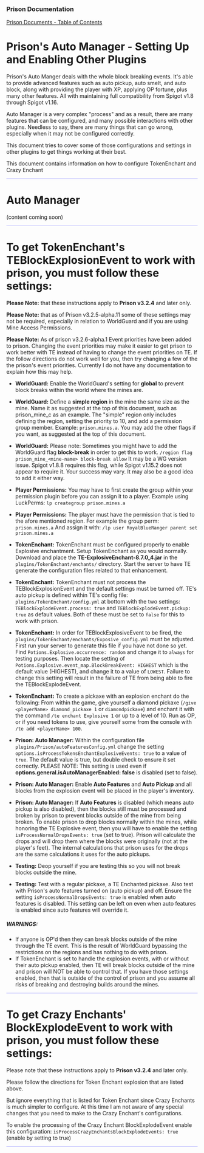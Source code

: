 
### Prison Documentation 
[Prison Documents - Table of Contents](prison_docs_000_toc.md)

# Prison's Auto Manager - Setting Up and Enabling Other Plugins


Prison's Auto Manger deals with the whole block breaking events.  It's able to provide advanced features such as auto pickup, auto smelt, and auto block, along with providing the player with XP, applying OP fortune, plus many other features.  All with maintaining full compatibility from Spigot v1.8 through Spigot v1.16.


Auto Manager is a very complex "process" and as a result, there are many features that can be configured, and many possible interactions with other plugins.  Needless to say, there are many things that can go wrong, especially when it may not be configured correctly.


This document tries to cover some of those configurations and settings in other plugins to get things working at their best.


This document contains information on how to configure TokenEnchant and Crazy Enchant  


<hr style="height:1px; border:none; color:#aaf; background-color:#aaf;">

# Auto Manager


(content coming soon)



<hr style="height:1px; border:none; color:#aaf; background-color:#aaf;">




# To get TokenEnchant's TEBlockExplosionEvent to work with prison, you must follow these settings:


**Please Note:** that these instructions apply to **Prison v3.2.4** and later only.


**Please Note:** that as of Prison v3.2.5-alpha.11 some of these settings may not be required, especially in relation to WorldGuard and if you are using Mine Access Permissions.


**Please Note:** As of prison v3.2.6-alpha.1 Event priorities have been added to prison. Changing the event priorities may make it easier to get prison to work better with TE instead of having to change the event priorities on TE.  If the follow directions do not work well for you, then try changing a few of the the prison's event priorities.  Currently I do not have any documentation to explain how this may help.



- **WorldGuard:** Enable the WorldGuard's setting for __global__ to prevent block breaks within the world where the mines are.
- **WorldGuard:** Define a **simple region** in the mine the same size as the mine. Name it as suggested at the top of this document, such as prison_mine_c as an example.  The "simple" region only includes defining the region, setting the priority to 10, and add a permission group member. Example: `prison.mines.a`.  You may add the other flags if you want, as suggested at the top of this document.
- **WorldGuard:** Please note: Sometimes you might have to add the WorldGuard flag **block-break** in order to get this to work. `/region flag prison_mine_<mine-name> block-break allow` It may be a WG version issue.  Spigot v1.8.8 requires this flag, while Spigot v1.15.2 does not appear to require it.  Your success may vary.  It may also be a good idea to add it either way.



- **Player Permissions:** You may have to first create the group within your permission plugin before you can assign it to a player.  Example using LuckPerms: `lp creategroup prison.mines.a`
- **Player Permissions:** The player must have the permission that is tied to the afore mentioned region.  For example the group perm: `prison.mines.a`  And assign it with: `/lp user RoyalBlueRanger parent set prison.mines.a`



- **TokenEnchant:** TokenEnchant must be configured properly to enable Explosive enchantment. Setup TokenEnchant as you would normally. Download and place the **TE-ExplosiveEnchant-8.7.0_4.jar** in the `plugins/TokenEnchant/enchants/` directory.  Start the server to have TE generate the configuration files related to that enhancement.
- **TokenEnchant:** TokenEnchant must not process the TEBlockExplosionEvent and the default settings must be turned off.  TE's auto pickup is defined within TE's config file: `plugins/TokenEnchant/config.yml` at bottom with the two settings: `TEBlockExplodeEvent.process: true` and `TEBlockExplodeEvent.pickup: true` as default values.  Both of these must be set to `false` for this to work with prison.
- **TokenEnchant:** In order for TEBlockExplosiveEvent to be fired, the `plugins/TokenEnchant/enchants/Exposive_config.yml` must be adjusted. First run your server to generate this file if you have not done so yet. Find `Potions.Explosive.occurrence: random` and change it to `always` for testing purposes. Then locate the setting of `Potions.Explosive.event_map.BlockBreakEvent: HIGHEST` which is the default value (HIGHEST), and change it to a value of `LOWEST`.  Failure to change this setting will result in the failure of TE from being able to fire the TEBlockExplodeEvent.
- **TokenEnchant:** To create a pickaxe with an explosion enchant do the following: From within the game, give yourself a diamond pickaxe (`/give <playerName> diamond_pickaxe 1` or `diamondpickaxe`) and enchant it with the command `/te enchant Explosive 1` or up to a level of 10. Run as OP, or if you need tokens to use, give yourself some from the console with `/te add <playerName> 100`.



- **Prison: Auto Manager:** Within the configuration file `plugins/Prison/autoFeaturesConfig.yml` change the setting `options.isProcessTokensEnchantExplosiveEvents: true` to a value of `true`.  The default value is true, but double check to ensure it set correctly.  PLEASE NOTE: This setting is used even if **options.general.isAutoManagerEnabled: false** is disabled (set to false).
- **Prison: Auto Manager:** Enable **Auto Features** and **Auto Pickup** and all blocks from the explosion event will be placed in the player's inventory.
- **Prison: Auto Manager:** If **Auto Features** is disabled (which means auto pickup is also disabled), then the blocks still must be processed and broken by prison to prevent blocks outside of the mine from being broken.  To enable prison to drop blocks normally within the mines, while honoring the TE Explosive event, then you will have to enable the setting `isProcessNormalDropsEvents: true` (set to true).  Prison will calculate the drops and will drop them where the blocks were originally (not at the player's feet). The internal calculations that prison uses for the drops are the same calculations it uses for the auto pickups.



- **Testing:** Deop yourself if you are testing this so you will not break blocks outside the mine.
- **Testing:** Test with a regular pickaxe, a TE Enchanted pickaxe.  Also test with Prison's auto features turned on (auto pickup) and off.  Ensure the setting `isProcessNormalDropsEvents: true` is enabled when auto features is disabled.  This setting can be left on even when auto features is enabled since auto features will override it.

  
  
#####  **WARNINGS:**
  - If anyone is OP'd then they can break blocks outside of the mine through the TE event. This is the result of WorldGuard bypassing the restrictions on the regions and has nothing to do with prison.
  - If TokenEnchant is set to handle the explosion events, with or without their auto pickup enabled, then TE will break blocks outside of the mine and prison will NOT be able to control that.  If you have those settings enabled, then that is outside of the control of prison and you assume all risks of breaking and destroying builds around the mines.


  

<hr style="height:1px; border:none; color:#aaf; background-color:#aaf;">




# To get Crazy Enchants' BlockExplodeEvent to work with prison, you must follow these settings:


Please note that these instructions apply to **Prison v3.2.4** and later only.


Please follow the directions for Token Enchant explosion that are listed above.  


But ignore everything that is listed for Token Enchant since Crazy Enchants is much simpler to configure. At this time I am not aware of any special changes that you need to make to the Crazy Enchant's configurations.


To enable the processing of the Crazy Enchant BlockExplodeEvent enable this configuration: 
`isProcessCrazyEnchantsBlockExplodeEvents: true` (enable by setting to true)



<hr style="height:1px; border:none; color:#aaf; background-color:#aaf;">



